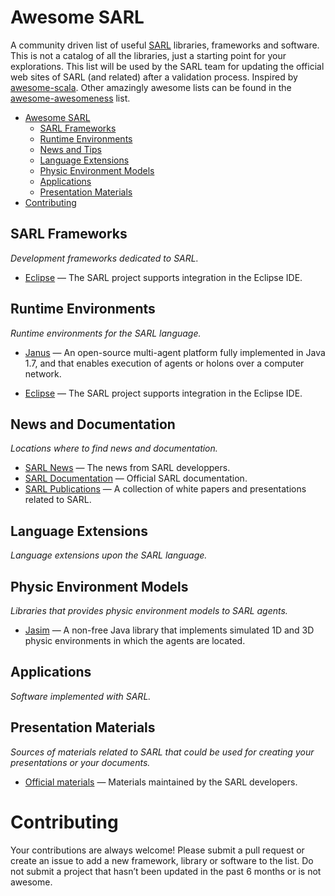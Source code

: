 Awesome SARL
============

A community driven list of useful [SARL](http://www.sarl.io) libraries, frameworks and software. This is not a catalog of all the libraries, just a starting point for your explorations. This list will be used by the SARL team for updating the official web sites of SARL (and related) after a validation process. Inspired by [awesome-scala](https://github.com/lauris/awesome-scala). Other amazingly awesome lists can be found in the [awesome-awesomeness](https://github.com/bayandin/awesome-awesomeness) list.

- [Awesome SARL](#awesome-sarl)
    - [SARL Frameworks](#sarl_frameworks)
    - [Runtime Environments](#runtime_environments)
    - [News and Tips](#news_and_documentation)
    - [Language Extensions](#language_extensions)
    - [Physic Environment Models](#physic_environment_models)
    - [Applications](#applications)
    - [Presentation Materials](#presentation_materials)
- [Contributing](#contributing)

## SARL Frameworks

*Development frameworks dedicated to SARL.*

* [Eclipse](https://github.com/sarl/sarl) — The SARL project supports integration in the Eclipse IDE.

## Runtime Environments

*Runtime environments for the SARL language.*

* [Janus](http://www.janusproject.io) — An open-source multi-agent platform fully implemented in Java 1.7, and that enables execution of agents or holons over a computer network.

* [Eclipse](https://github.com/sarl/sarl) — The SARL project supports integration in the Eclipse IDE.

## News and Documentation

*Locations where to find news and documentation.*

* [SARL News](http://www.sarl.io/news/index.html) — The news from SARL developpers.
* [SARL Documentation](http://www.sarl.io/docs/index.html) — Official SARL documentation.
* [SARL Publications](http://www.sarl.io/publications/index.html) — A collection of white papers and presentations related to SARL.

## Language Extensions

*Language extensions upon the SARL language.*

## Physic Environment Models

*Libraries that provides physic environment models to SARL agents.*

* [Jasim](http://www.multiagent.fr/Jasim_Platform) — A non-free Java library that implements simulated 1D and 3D physic environments in which the agents are located.

## Applications

*Software implemented with SARL.*

## Presentation Materials

*Sources of materials related to SARL that could be used for creating your presentations or your documents.*

* [Official materials](https://github.com/sarl/sarl-data-repository) — Materials maintained by the SARL developers.


# Contributing

Your contributions are always welcome! Please submit a pull request or create an issue to add a new framework, library or software to the list. Do not submit a project that hasn’t been updated in the past 6 months or is not awesome.
